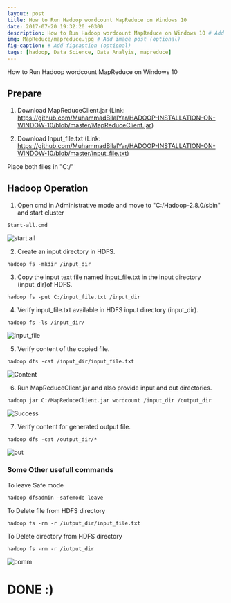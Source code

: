 ```yaml
---
layout: post
title: How to Run Hadoop wordcount MapReduce on Windows 10
date: 2017-07-20 19:32:20 +0300
description: How to Run Hadoop wordcount MapReduce on Windows 10 # Add post description (optional)
img: MapReduce/mapreduce.jpg # Add image post (optional)
fig-caption: # Add figcaption (optional)
tags: [hadoop, Data Science, Data Analyis, mapreduce]
---
```


How to Run Hadoop wordcount MapReduce on Windows 10

## Prepare
1. Download MapReduceClient.jar (Link: https://github.com/MuhammadBilalYar/HADOOP-INSTALLATION-ON-WINDOW-10/blob/master/MapReduceClient.jar)

1. Download Input_file.txt (Link: https://github.com/MuhammadBilalYar/HADOOP-INSTALLATION-ON-WINDOW-10/blob/master/input_file.txt)

Place both files in "C:/"

## Hadoop Operation
1. Open cmd in Administrative mode and move to "C:/Hadoop-2.8.0/sbin" and start cluster 

```
Start-all.cmd
```

![start all]({{site.baseurl}}/assets/img/posts/MapReduce/start%20all.PNG)

2. Create an input directory in HDFS.

```
hadoop fs -mkdir /input_dir
```

3. Copy the input text file named input_file.txt in the input directory (input_dir)of HDFS.

```
hadoop fs -put C:/input_file.txt /input_dir
```

4. Verify input_file.txt available in HDFS input directory (input_dir).

```
hadoop fs -ls /input_dir/
```

![Input_file]({{site.baseurl}}/assets/img/posts/MapReduce/Capture.PNG)

5. Verify content of the copied file.

```
hadoop dfs -cat /input_dir/input_file.txt
```

![Content]({{site.baseurl}}/assets/img/posts/MapReduce/fileContent.PNG)

6. Run MapReduceClient.jar and also provide input and out directories.

```
hadoop jar C:/MapReduceClient.jar wordcount /input_dir /output_dir
```

![Success]({{site.baseurl}}/assets/img/posts/MapReduce/Success.PNG)

7. Verify content for generated output file.

```
hadoop dfs -cat /output_dir/*
```

![out]({{site.baseurl}}/assets/img/posts/MapReduce/output.PNG)

### Some Other usefull commands
To leave Safe mode

```
hadoop dfsadmin –safemode leave
```

To Delete file from HDFS directory

```
hadoop fs -rm -r /iutput_dir/input_file.txt
```

To Delete directory from HDFS directory

```
hadoop fs -rm -r /iutput_dir
```

![comm]({{site.baseurl}}/assets/img/posts/MapReduce/command.PNG)

# DONE :)